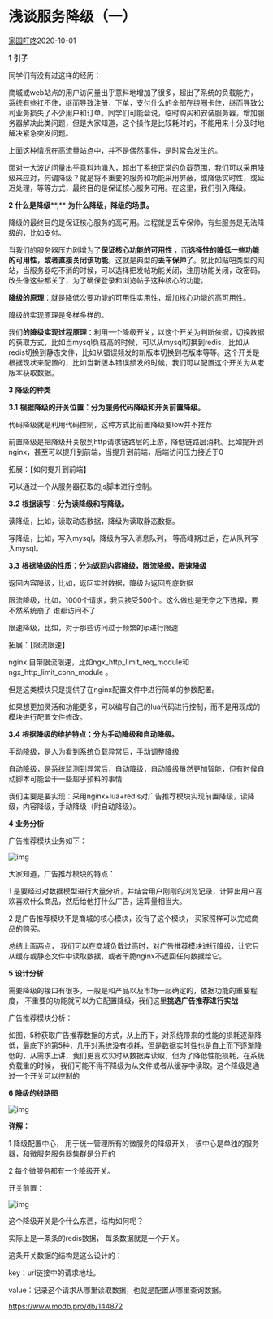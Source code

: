# 浅谈服务降级（一）

[家园叮咚](https://www.modb.pro/u/446854)2020-10-01

**1** **引子**

同学们有没有过这样的经历：

​    商城或web站点的用户访问量出乎意料地增加了很多，超出了系统的负载能力， 系统有些扛不住，继而导致注册，下单，支付什么的全部在绕圈卡住，继而导致公司业务损失了不少用户和订单。同学们可能会说，临时购买和安装服务器，增加服务器解决此类问题，但是大家知道，这个操作是比较耗时的，不能用来十分及时地解决紧急突发问题。

上面这种情况在高流量站点中，并不是偶然事件，是时常会发生的。

面对一大波访问量出乎意料地涌入，超出了系统正常的负载范围，我们可以采用降级来应对，何谓降级？就是将不重要的服务和功能采用屏蔽，或降低实时性，或延迟处理，等等方式，最终目的是保证核心服务可用。在这里，我们引入降级。

**2** **什么是降级****,** **为什么降级，降级的场景。**

降级的最终目的是保证核心服务的高可用。过程就是丢卒保帅，有些服务是无法降级的，比如支付。

当我们的服务器压力剧增为了**保证核心功能的可用性** ，而**选择性的降低一些功能的可用性，或者直接关闭该功能**。这就是典型的**丢车保帅**了。就比如贴吧类型的网站，当服务器吃不消的时候，可以选择把发帖功能关闭，注册功能关闭，改密码，改头像这些都关了，为了确保登录和浏览帖子这种核心的功能。

**降级的原理**：就是降低次要功能的可用性实用性，增加核心功能的高可用性。

降级的实现原理是多样多样的。

我们**的降级实现过程原理**：利用一个降级开关，以这个开关为判断依据，切换数据的获取方式，比如当mysql负载高的时候，可以从mysql切换到redis，比如从redis切换到静态文件，比如从错误频发的新版本切换到老版本等等。这个开关是根据现状来配置的，比如当新版本错误频发的时候，我们可以配置这个开关为从老版本获取数据。

**3** **降级的种类**

**3.1** **根据降级的开关位置：分为服务代码降级和开关前置降级。**

代码降级就是利用代码控制，这种方式比前置降级要low并不推荐

前置降级是把降级开关放到http请求链路层的上游，降低链路层消耗。比如提升到nginx，甚至可以提升到前端，当提升到前端，后端访问压力接近于0

拓展：【如何提升到前端】

可以通过一个从服务器获取的js脚本进行控制。

**3.2** **根据读写：分为读降级和写降级。**

读降级，比如，读取动态数据，降级为读取静态数据。

写降级，比如，写入mysql，降级为写入消息队列， 等高峰期过后，在从队列写入mysql。

**3.3** **根据降级的性质：分为返回内容降级，限流降级，限速降级**

返回内容降级，比如，返回实时数据，降级为返回兜底数据

限流降级，比如，1000个请求，我只接受500个。这么做也是无奈之下选择，要不然系统崩了 谁都访问不了

限速降级，比如，对于那些访问过于频繁的ip进行限速

拓展：【限流限速】

nginx 自带限流限速，比如ngx_http_limit_req_module和ngx_http_limit_conn_module 。

但是这类模块只是提供了在nginx配置文件中进行简单的参数配置。

如果想更加灵活和功能更多，可以编写自己的lua代码进行控制，而不是用现成的模块进行配置文件修改。

**3.4** **根据降级的维护特点：分为手动降级和自动降级。**

手动降级，是人为看到系统负载异常后，手动调整降级

自动降级，是系统监测到异常后，自动降级，自动降级虽然更加智能，但有时候自动脚本可能会干一些超乎预料的事情

我们主要是要实现：采用nginx+lua+redis对广告推荐模块实现前置降级，读降级，内容降级，手动降级（附自动降级）。

**4** **业务分析**

广告推荐模块业务如下：

![img](https://oss-emcsprod-public.modb.pro/wechatSpider/modb_20211022_e4a17f76-333f-11ec-9b11-fa163eb4f6be.png)



大家知道，广告推荐模块的特点：

1 是要经过对数据模型进行大量分析，并结合用户刚刚的浏览记录，计算出用户喜欢喜欢什么商品，然后给他打什么广告，运算量相当大。

2 是广告推荐模块不是商城的核心模块，没有了这个模块， 买家照样可以完成商品的购买。

  总结上面两点， 我们可以在商城负载过高时，对广告推荐模块进行降级，让它只从缓存或静态文件中读取数据，或者干脆nginx不返回任何数据给它。

**5** **设计分析**

需要降级的接口有很多，一般是和产品以及市场一起确定的，依据功能的重要程度， 不重要的功能就可以为它配置降级，我们这里**挑选广告推荐进行实战**

广告推荐模块分析：



如图，5种获取广告推荐数据的方式，从上而下，对系统带来的性能的损耗逐渐降低，最底下的第5种，几乎对系统没有损耗，但是数据实时性也是自上而下逐渐降低的，从需求上讲，我们更喜欢实时从数据库读取，但为了降低性能损耗，在系统负载重的时候， 我们可能不得不降级为从文件或者从缓存中读取。这个降级是通过一个开关可以控制的

**6** **降级的线路图**

![img](https://oss-emcsprod-public.modb.pro/wechatSpider/modb_20211022_e523c40e-333f-11ec-9b11-fa163eb4f6be.png)

**详解：**

1 降级配置中心， 用于统一管理所有的微服务的降级开关， 该中心是单独的服务器，和微服务服务器集群是分开的

2 每个微服务都有一个降级开关。

开关前置：

![img](https://oss-emcsprod-public.modb.pro/wechatSpider/modb_20211022_e5593512-333f-11ec-9b11-fa163eb4f6be.png)

这个降级开关是个什么东西，结构如何呢？

实际上是一条条的redis数据， 每条数据就是一个开关。

这条开关数据的结构是这么设计的：

key：url链接中的请求地址。

value：记录这个请求从哪里读取数据，也就是配置从哪里查询数据。



https://www.modb.pro/db/144872
